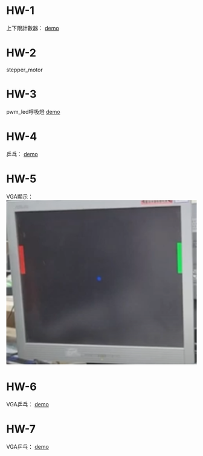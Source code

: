 # HW-1 
上下限計數器：
[demo](https://www.youtube.com/watch?v=auDCN3skkN4)

# HW-2
stepper_motor

# HW-3
pwm_led呼吸燈
[demo](https://youtu.be/oMZndBusOd8)

# HW-4
乒乓：
[demo](https://youtu.be/_GDvLpNtLqQ)

# HW-5
VGA顯示：
![image](https://github.com/CCH147/FPGA_Course/blob/678aede65250857588a43c801dbe50ccc2b88a55/HW5/result.png)

# HW-6
VGA乒乓：
[demo](https://youtu.be/EF9Im5Y13n8)

# HW-7
VGA乒乓：
[demo](https://youtu.be/7kogg_nL-Hs)
